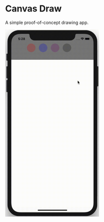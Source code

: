 # Canvas Draw

A simple proof-of-concept drawing app.

<img src="/Screenrecording/Screenrecording.gif" alt="drawing" width="300" height="600"/>
